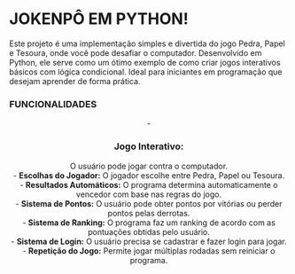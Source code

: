 # JOKENPÔ EM PYTHON!
Este projeto é uma implementação simples e divertida do jogo Pedra, Papel e Tesoura, onde você pode desafiar o computador. Desenvolvido em Python, ele serve como um ótimo exemplo de como criar jogos interativos básicos com lógica condicional. Ideal para iniciantes em programação que desejam aprender de forma prática.

### FUNCIONALIDADES
<div align="center">
    - <h3><b>Jogo Interativo:</b></h3> O usuário pode jogar contra o computador. <br>
    - <b>Escolhas do Jogador:</b> O jogador escolhe entre Pedra, Papel ou Tesoura. <br>
    - <b>Resultados Automáticos:</b> O programa determina automaticamente o vencedor com base nas regras do jogo. <br>
    - <b>Sistema de Pontos:</b> O usuário pode obter pontos por vitórias ou perder pontos pelas derrotas. <br>
    - <b>Sistema de Ranking:</b> O programa faz um ranking de acordo com as pontuações obtidas pelo usuário. <br>
    - <b>Sistema de Login:</b> O usuário precisa se cadastrar e fazer login para jogar. <br>
    - <b>Repetição do Jogo:</b> Permite jogar múltiplas rodadas sem reiniciar o programa. <br>
</div>